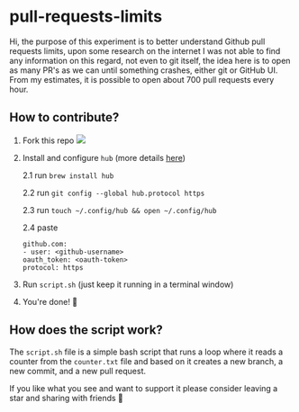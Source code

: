 # pull-requests-limits

Hi, the purpose of this experiment is to better understand Github pull requests limits, upon some research on the internet I was not able to find any information on this regard, not even to git itself, the idea here is to open as many PR's as we can until something crashes, either git or GitHub UI. From my estimates, it is possible to open about 700 pull requests every hour.

## How to contribute?

1. Fork this repo&nbsp;<a href="https://github.com/gabrieldonadel/pull-requests-limits/fork" aria-label="Fork gabrieldonadel/pull-requests-limits on GitHub"><img src="https://img.shields.io/github/forks/gabrieldonadel/pull-requests-limits?style=social" /></a>
2. Install and configure `hub` (more details [here](https://hub.github.com/))

   2.1 run `brew install hub`

   2.2 run `git config --global hub.protocol https`

   2.3 run `touch ~/.config/hub && open ~/.config/hub`

   2.4 paste

   ```
   github.com:
   - user: <github-username>
   oauth_token: <oauth-token>
   protocol: https
   ```

3. Run `script.sh` (just keep it running in a terminal window)
4. You're done! 🎉

## How does the script work?

The `script.sh` file is a simple bash script that runs a loop where it reads a counter from the `counter.txt` file and based on it creates a new branch, a new commit, and a new pull request.

If you like what you see and want to support it please consider leaving a star and sharing with friends 🙂

